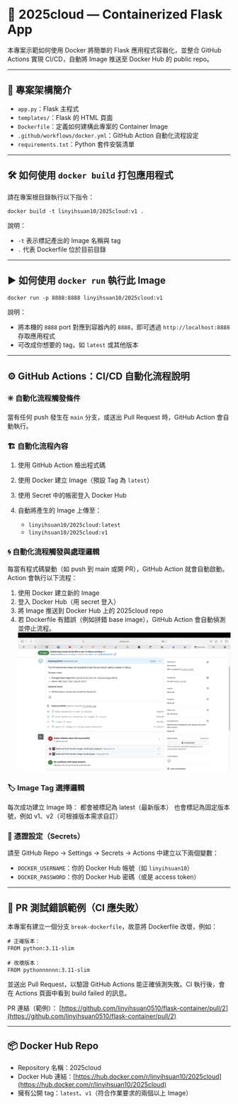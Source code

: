 # 🐳 2025cloud — Containerized Flask App

本專案示範如何使用 Docker 將簡單的 Flask 應用程式容器化，並整合 GitHub Actions 實現 CI/CD，自動將 Image 推送至 Docker Hub 的 public repo。

---

## 🚧 專案架構簡介

* `app.py`：Flask 主程式
* `templates/`：Flask 的 HTML 頁面
* `Dockerfile`：定義如何建構此專案的 Container Image
* `.github/workflows/docker.yml`：GitHub Action 自動化流程設定
* `requirements.txt`：Python 套件安裝清單

---

## 🛠️ 如何使用 `docker build` 打包應用程式

請在專案根目錄執行以下指令：

```
docker build -t linyihsuan10/2025cloud:v1 .
```

說明：

* `-t` 表示標記產出的 Image 名稱與 tag
* `.` 代表 Dockerfile 位於目前目錄

---

## ▶️ 如何使用 `docker run` 執行此 Image

```
docker run -p 8888:8888 linyihsuan10/2025cloud:v1
```

說明：

* 將本機的 `8888` port 對應到容器內的 `8888`，即可透過 `http://localhost:8888` 存取應用程式
* 可改成你想要的 tag，如 `latest` 或其他版本

---

## ⚙️ GitHub Actions：CI/CD 自動化流程說明

### ✳️ 自動化流程觸發條件

當有任何 push 發生在 `main` 分支，或送出 Pull Request 時，GitHub Action 會自動執行。

### 🏗️ 自動化流程內容

1. 使用 GitHub Action 檢出程式碼
2. 使用 Docker 建立 Image（預設 Tag 為 `latest`）
3. 使用 Secret 中的帳密登入 Docker Hub
4. 自動將產生的 Image 上傳至：

   * `linyihsuan10/2025cloud:latest`
   * `linyihsuan10/2025cloud:v1`
  
### 🌀 自動化流程觸發與處理邏輯
每當有程式碼變動（如 push 到 main 或開 PR），GitHub Action 就會自動啟動。
Action 會執行以下流程：
1. 使用 Docker 建立新的 Image
2. 登入 Docker Hub（用 secret 登入）
3. 將 Image 推送到 Docker Hub 上的 2025cloud repo
4. 若 Dockerfile 有錯誤（例如拼錯 base image），GitHub Action 會自動偵測並停止流程。
![CI 失敗示意圖](./screenshot/ci-failed.png)

   
### 🏷️ Image Tag 選擇邏輯
每次成功建立 Image 時：
都會被標記為 latest（最新版本）
也會標記為固定版本號，例如 v1、v2（可根據版本需求自訂）

### 🔐 憑證設定（Secrets）

請至 GitHub Repo → Settings → Secrets → Actions 中建立以下兩個變數：

* `DOCKER_USERNAME`：你的 Docker Hub 帳號（如 `linyihsuan10`）
* `DOCKER_PASSWORD`：你的 Docker Hub 密碼（或是 access token）

---

## 🧪 PR 測試錯誤範例（CI 應失敗）

本專案有建立一個分支 `break-dockerfile`，故意將 Dockerfile 改壞，例如：

```
# 正確版本：
FROM python:3.11-slim

# 改壞版本：
FROM pythonnnnnn:3.11-slim
```

並送出 Pull Request，以驗證 GitHub Actions 能正確偵測失敗。CI 執行後，會在 Actions 頁面中看到 build failed 的訊息。

PR 連結（範例）：
[https://github.com/linyihsuan0510/flask-container/pull/2](https://github.com/linyihsuan0510/flask-container/pull/2)

---

## 📦 Docker Hub Repo

* Repository 名稱：2025cloud
* Docker Hub 連結：[https://hub.docker.com/r/linyihsuan10/2025cloud](https://hub.docker.com/r/linyihsuan10/2025cloud)
* 擁有公開 tag：`latest`、`v1`（符合作業要求的兩個以上 Image）
